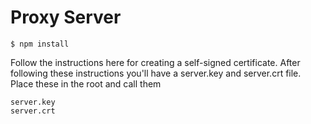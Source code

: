 # Proxy Server

```
$ npm install
```

Follow the instructions here for creating a self-signed certificate. After following these instructions you'll have a server.key and server.crt file. Place these in the root and call them  

```
server.key
server.crt
```
